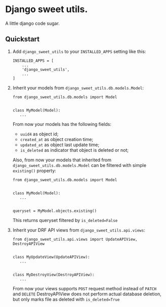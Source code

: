 # Django sweet utils.

A little django code sugar.

## Quickstart

1. Add `django_sweet_utils` to your `INSTALLED_APPS` setting like this:
    ```
    INSTALLED_APPS = [
        ...
        'django_sweet_utils',
        ...
    ]
    ```

2. Inherit your models from `django_sweet_utils.db.models.Model`:
   ```
   from django_sweet_utils.db.models import Model
   
   
   class MyModel(Model):
      ...
   ```
   
   From now your models has the following fields:
      - `uuid4` as object id;
      - `created_at` as object creation time;
      - `updated_at` as object last update time;
      - `is_deleted` as indicator that object is deleted or not;
   
   Also, from now your models that inherited from `django_sweet_utils.db.models.Model` can be filtered with simple `existing()` property:
   ```
   from django_sweet_utils.db.models import Model
   
   
   class MyModel(Model):
      ...
   
   
   queryset = MyModel.objects.existing()
   ```
   This returns queryset filtered by `is_deleted=False`

3. Inherit your DRF API views from `django_sweet_utils.api.views`:
   ```
   from django_sweet_utils.api.views import UpdateAPIView, DestroyAPIView
   
   
   class MyUpdateView(UpdateAPIView):
      ...
   
   
   class MyDestroyView(DestroyAPIView):
      ...
   ```
   
   From now your views supports `POST` request method instead of `PATCH` and `DELETE`
   DestroyAPIView does not perform actual database deletion, but only marks file as deleted with `is_deleted=True`
